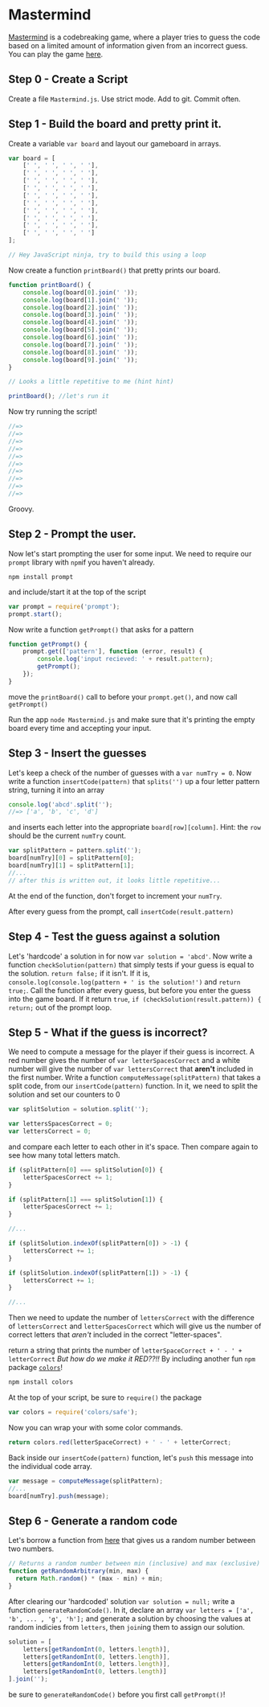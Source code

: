# Mastermind
[Mastermind](https://en.wikipedia.org/wiki/Mastermind_(board_game)) is a codebreaking game, where a player tries to guess the code based on a limited amount of information given from an incorrect guess. You can play the game [here](http://www.web-games-online.com/mastermind/).

## Step 0 - Create a Script
Create a file `Mastermind.js`. Use strict mode. Add to git. Commit often.

## Step 1 - Build the board and pretty print it.
Create a variable `var board` and layout our gameboard in arrays.
```javascript
var board = [
    [' ', ' ', ' ', ' '],
    [' ', ' ', ' ', ' '],
    [' ', ' ', ' ', ' '],
    [' ', ' ', ' ', ' '],
    [' ', ' ', ' ', ' '],
    [' ', ' ', ' ', ' '],
    [' ', ' ', ' ', ' '],
    [' ', ' ', ' ', ' '],
    [' ', ' ', ' ', ' '],
    [' ', ' ', ' ', ' ']
];

// Hey JavaScript ninja, try to build this using a loop
```
Now create a function `printBoard()` that pretty prints our board.
```javascript
function printBoard() {
    console.log(board[0].join(' '));
    console.log(board[1].join(' '));
    console.log(board[2].join(' '));
    console.log(board[3].join(' '));
    console.log(board[4].join(' '));
    console.log(board[5].join(' '));
    console.log(board[6].join(' '));
    console.log(board[7].join(' '));
    console.log(board[8].join(' '));
    console.log(board[9].join(' '));
}

// Looks a little repetitive to me (hint hint)

printBoard(); //let's run it
```
Now try running the script!
```javascript
//=>
//=>
//=>
//=>
//=>
//=>
//=>
//=>
//=>
//=>
```
Groovy.

## Step 2 - Prompt the user.
Now let's start prompting the user for some input. We need to require our `prompt` library with `npm`if you haven't already.
```shell
npm install prompt
```
and include/start it at the top of the script
```javascript
var prompt = require('prompt');
prompt.start();
```
Now write a function `getPrompt()` that asks for a pattern
```javascript
function getPrompt() {
    prompt.get(['pattern'], function (error, result) {
        console.log('input recieved: ' + result.pattern);
        getPrompt();
    });
}
```

move the `printBoard()` call to before your `prompt.get()`, and now call `getPrompt()`

Run the app `node Mastermind.js` and make sure that it's printing the empty board every time and accepting your input.

## Step 3 - Insert the guesses
Let's keep a check of the number of guesses with a `var numTry = 0`. Now write a function `insertCode(pattern)` that `splits('')` up a four letter pattern string, turning it into an array
```javascript
console.log('abcd'.split('');
//=> ['a', 'b', 'c', 'd']
```
and inserts each letter into the appropriate `board[row][column]`. Hint: the `row` should be the current `numTry` count.
```javascript
var splitPattern = pattern.split('');
board[numTry][0] = splitPattern[0];
board[numTry][1] = splitPattern[1];
//...
// after this is written out, it looks little repetitive...
```
At the end of the function, don't forget to increment your `numTry`.

After every guess from the prompt, call `insertCode(result.pattern)`

## Step 4 - Test the guess against a solution
Let's 'hardcode' a solution in for now `var solution = 'abcd'`. Now write a function `checkSolution(pattern)` that simply tests if your guess is equal to the solution. `return false;` if it isn't. If it is, `console.log(console.log(pattern + ' is the solution!')` and `return true;`. Call the function after every guess, but before you enter the guess into the game board. If it return `true`, `if (checkSolution(result.pattern)) {` `return;` out of the prompt loop.

## Step 5 - What if the guess is incorrect?
We need to compute a message for the player if their guess is incorrect. A red number gives the number of `var letterSpacesCorrect` and a white number will give the number of `var lettersCorrect` that **aren't** included in the first number. Write a function `computeMessage(splitPattern)` that takes a split code, from our `insertCode(pattern)` function. In it, we need to split the solution and set our counters to 0
```javascript
var splitSolution = solution.split('');

var lettersSpacesCorrect = 0;
var lettersCorrect = 0;
```

and compare each letter to each other in it's space. Then compare again to see how many total letters match.

```javascript
if (splitPattern[0] === splitSolution[0]) {
    letterSpacesCorrect += 1;
}

if (splitPattern[1] === splitSolution[1]) {
    letterSpacesCorrect += 1;
}

//...

if (splitSolution.indexOf(splitPattern[0]) > -1) {
    lettersCorrect += 1;
}

if (splitSolution.indexOf(splitPattern[1]) > -1) {
    lettersCorrect += 1;
}

//...
```

Then we need to update the number of `lettersCorrect` with the difference of `lettersCorrect` and `letterSpacesCorrect` which will give us the number of correct letters that *aren't* included in the correct "letter-spaces".

return a string that prints the number of `letterSpaceCorrect + ' - ' + letterCorrect`
*But how do we make it RED??!!*
By including another fun `npm` package [`colors`](https://www.npmjs.com/package/colors)!
```bash
npm install colors
```
At the top of your script, be sure to `require()` the package
```javascript
var colors = require('colors/safe');
```

Now you can wrap your with some color commands.
```javascript
return colors.red(letterSpaceCorrect) + ' - ' + letterCorrect;
```

Back inside our `insertCode(pattern)` function, let's `push` this message into the individual code array.
```javascript
var message = computeMessage(splitPattern);
//...
board[numTry].push(message);
```

## Step 6 - Generate a random code
Let's borrow a function from [here](https://developer.mozilla.org/en-US/docs/Web/JavaScript/Reference/Global_Objects/Math/random) that gives us a random number between two numbers.
```javascript
// Returns a random number between min (inclusive) and max (exclusive)
function getRandomArbitrary(min, max) {
  return Math.random() * (max - min) + min;
}
```

After clearing our 'hardcoded' solution `var solution = null;` write a function `generateRandomCode()`. In it, declare an array `var letters = ['a', 'b', ... , 'g', 'h'];` and generate a solution by choosing the values at random indicies from `letters`, then `join`ing them to assign our solution.

```javascript
solution = [
    letters[getRandomInt(0, letters.length)],
    letters[getRandomInt(0, letters.length)],
    letters[getRandomInt(0, letters.length)],
    letters[getRandomInt(0, letters.length)]
].join('');
```

be sure to `generateRandomCode()` before you first call `getPrompt()`!
